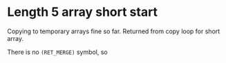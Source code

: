 # Length 5 array short start

Copying to temporary arrays fine so far. Returned from copy loop for short array.

There is no `(RET_MERGE)` symbol, so
